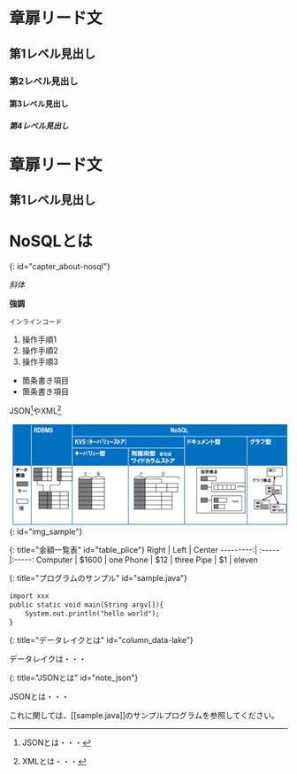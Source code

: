 # 章扉リード文


## 第1レベル見出し


### 第2レベル見出し


#### 第3レベル見出し


##### 第4レベル見出し


章扉リード文
===============


第1レベル見出し
---------------


# NoSQLとは
{: id="capter_about-nosql"}


_斜体_


__強調__


`インラインコード`


1. 操作手順1
1. 操作手順2
1. 操作手順3


* 箇条書き項目
* 箇条書き項目

JSON[^1]やXML[^2]

[^1]: JSONとは・・・
[^2]: XMLとは・・・

![IoTではまず多数のセンサーからのビッグデータ収集を行う。](sample.png){: id="img_sample"}


{: title="金額一覧表" id="table_plice"}
Right     | Left   | Center 
---------:| :----- |:-----:
Computer  |  $1600 | one
Phone     |    $12 | three
Pipe      |     $1 | eleven


{: title="プログラムのサンプル" id="sample.java"}
~~~
import xxx
public static void main(String argv[]){
    System.out.println("hello world");
}
~~~

{: title="データレイクとは" id="column_data-lake"}
<div class="column">
データレイクは・・・
</div>


{: title="JSONとは" id="note_json"}
<div class="note">
JSONとは・・・
</div>

これに関しては、[[sample.java]]のサンプルプログラムを参照してください。
